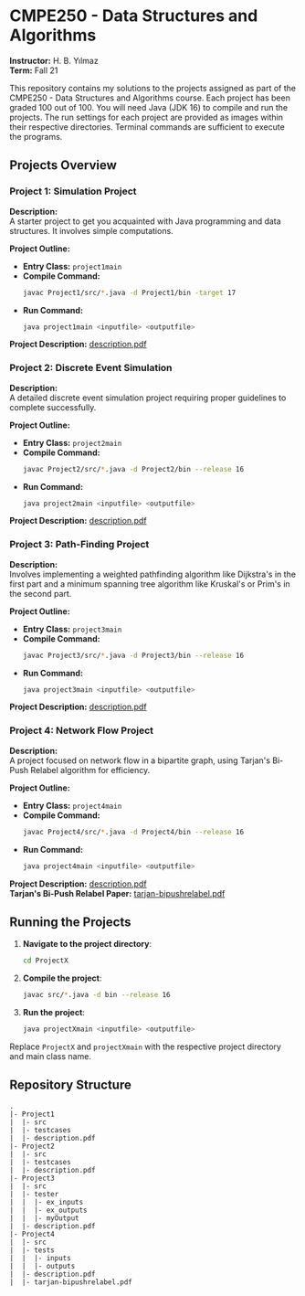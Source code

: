 # CMPE250 - Data Structures and Algorithms

**Instructor:** H. B. Yılmaz  
**Term:** Fall 21

This repository contains my solutions to the projects assigned as part of the CMPE250 - Data Structures and Algorithms course. Each project has been graded 100 out of 100. You will need Java (JDK 16) to compile and run the projects. The run settings for each project are provided as images within their respective directories. Terminal commands are sufficient to execute the programs.

## Projects Overview

### Project 1: Simulation Project

**Description:**  
A starter project to get you acquainted with Java programming and data structures. It involves simple computations.

**Project Outline:**  
- **Entry Class:** `project1main`
- **Compile Command:**
  ```sh
  javac Project1/src/*.java -d Project1/bin -target 17
  ```
- **Run Command:**
  ```sh
  java project1main <inputfile> <outputfile>
  ```

**Project Description:** [description.pdf](Project1/description.pdf)

### Project 2: Discrete Event Simulation

**Description:**  
A detailed discrete event simulation project requiring proper guidelines to complete successfully.

**Project Outline:**  
- **Entry Class:** `project2main`
- **Compile Command:**
  ```sh
  javac Project2/src/*.java -d Project2/bin --release 16
  ```
- **Run Command:**
  ```sh
  java project2main <inputfile> <outputfile>
  ```

**Project Description:** [description.pdf](Project2/description.pdf)

### Project 3: Path-Finding Project

**Description:**  
Involves implementing a weighted pathfinding algorithm like Dijkstra's in the first part and a minimum spanning tree algorithm like Kruskal's or Prim's in the second part.

**Project Outline:**  
- **Entry Class:** `project3main`
- **Compile Command:**
  ```sh
  javac Project3/src/*.java -d Project3/bin --release 16
  ```
- **Run Command:**
  ```sh
  java project3main <inputfile> <outputfile>
  ```

**Project Description:** [description.pdf](Project3/description.pdf)

### Project 4: Network Flow Project

**Description:**  
A project focused on network flow in a bipartite graph, using Tarjan's Bi-Push Relabel algorithm for efficiency.

**Project Outline:**  
- **Entry Class:** `project4main`
- **Compile Command:**
  ```sh
  javac Project4/src/*.java -d Project4/bin --release 16
  ```
- **Run Command:**
  ```sh
  java project4main <inputfile> <outputfile>
  ```

**Project Description:** [description.pdf](Project4/description.pdf)  
**Tarjan's Bi-Push Relabel Paper:** [tarjan-bipushrelabel.pdf](Project4/tarjan-bipushrelabel.pdf)

## Running the Projects

1. **Navigate to the project directory**:
   ```sh
   cd ProjectX
   ```

2. **Compile the project**:
   ```sh
   javac src/*.java -d bin --release 16
   ```

3. **Run the project**:
   ```sh
   java projectXmain <inputfile> <outputfile>
   ```

Replace `ProjectX` and `projectXmain` with the respective project directory and main class name.

## Repository Structure

```
.
|- Project1
|  |- src
|  |- testcases
|  |- description.pdf
|- Project2
|  |- src
|  |- testcases
|  |- description.pdf
|- Project3
|  |- src
|  |- tester
|  |  |- ex_inputs
|  |  |- ex_outputs
|  |  |- myOutput
|  |- description.pdf
|- Project4
|  |- src
|  |- tests
|  |  |- inputs
|  |  |- outputs
|  |- description.pdf
|  |- tarjan-bipushrelabel.pdf
```

